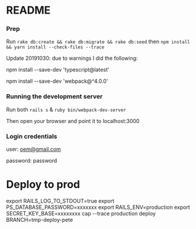 # README

### Prep

Run `rake db:create && rake db:migrate && rake db:seed` then `npm install && yarn install --check-files --trace`

Update 20191030:  due to warnings I did the following:

npm install --save-dev 'typescript@latest'

npm install --save-dev 'webpack@^4.0.0'

### Running the development server

Run both `rails s` & `ruby bin/webpack-dev-server`

Then open your browser and point it to localhost:3000

### Login credentials

user: oem@gmail.com

password: password

# Deploy to prod

export RAILS_LOG_TO_STDOUT=true
export PS_DATABASE_PASSWORD=xxxxxxx
export RAILS_ENV=production
export SECRET_KEY_BASE=xxxxxxxx
cap --trace production deploy BRANCH=tmp-deploy-pete
